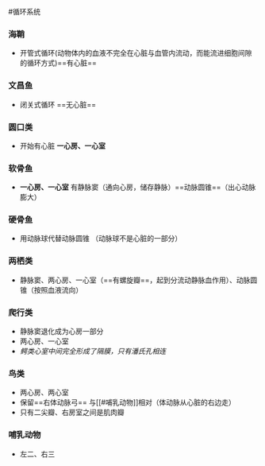 #循环系统 
### 海鞘
* 开管式循环(动物体内的血液不完全在心脏与血管内流动，而能流进细胞间隙的循环方式)==有心脏==

### 文昌鱼
- 闭关式循环 ==无心脏==

### 圆口类
- 开始有心脏 **一心房、一心室** 

### 软骨鱼
- **一心房、一心室** 有静脉窦（通向心房，储存静脉）==动脉圆锥==（出心动脉膨大）

### 硬骨鱼
- 用动脉球代替动脉圆锥 （动脉球不是心脏的一部分）

### 两栖类
- 静脉窦、两心房、一心室（==有螺旋瓣==，起到分流动静脉血作用）、动脉圆锥（按照血液流向）

### 爬行类
- 静脉窦退化成为心房一部分
- 两心房、一心室
- *鳄类心室中间完全形成了隔膜，只有潘氏孔相连*

### 鸟类
- 两心房、两心室
- 保留==右体动脉弓== 与[[#哺乳动物]]相对（体动脉从心脏的右边走）
- 只有二尖瓣、右房室之间是肌肉瓣

### 哺乳动物
- 左二、右三
